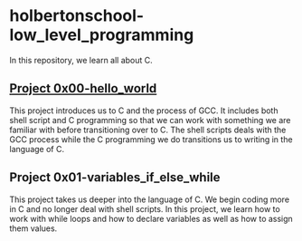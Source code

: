 # holbertonschool-low_level_programming
In this repository, we learn all about C.

## [Project 0x00-hello_world](https://github.com/aliavang/holbertonschool-low_level_programming/tree/master/0x00-hello_world)
This project introduces us to C and the process of GCC. It includes both shell script and C programming so that we can work with something we are familiar with before transitioning over to C. The shell scripts deals with the GCC process while the C programming we do transitions us to writing in the language of C.

## Project 0x01-variables_if_else_while
This project takes us deeper into the language of C. We begin coding more in C and no longer deal with shell scripts. In this project, we learn how to work with while loops and how to declare variables as well as how to assign them values.
